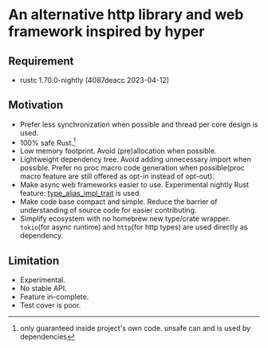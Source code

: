 # An alternative http library and web framework inspired by hyper

## Requirement
- rustc 1.70.0-nightly (4087deacc 2023-04-12)

## Motivation
- Prefer less synchronization when possible and thread per core design is used.
- 100% safe Rust.[^1]
- Low memory footprint. Avoid (pre)allocation when possible.
- Lightweight dependency tree. Avoid adding unnecessary import when possible. Prefer no proc macro code generation when possible(proc macro feature are still offered as opt-in instead of opt-out).
- Make async web frameworks easier to use. Experimental nightly Rust feature: [type_alias_impl_trait](https://github.com/rust-lang/rust/issues/63063) is used.
- Make code base compact and simple. Reduce the barrier of understanding of source code for easier contributing.
- Simplify ecosystem with no homebrew new type/crate wrapper. `tokio`(for async runtime) and `http`(for http types) are used directly as dependency.

## Limitation
- Experimental.
- No stable API.
- Feature in-complete.
- Test cover is poor.

[^1]: only guaranteed inside project's own code. unsafe can and is used by dependencies
